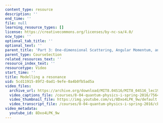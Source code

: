 ```yaml
---
content_type: resource
description: ''
end_time: ''
file: null
learning_resource_types: []
license: https://creativecommons.org/licenses/by-nc-sa/4.0/
ocw_type: ''
optional_tab_title: ''
optional_text: ''
parent_title: 'Part 3: One-dimensional Scattering, Angular Momentum, and Central Potentials'
parent_type: CourseSection
related_resources_text: ''
resource_index_text: ''
resourcetype: Video
start_time: ''
title: Modelling a resonance
uid: 5cd11915-89f2-0ad1-9efe-0a4b0fb5ad5a
video_files:
  archive_url: https://archive.org/download/MIT8.04S16/MIT8_04S16_lec19_s3_300k.mp4
  video_captions_file: /courses/8-04-quantum-physics-i-spring-2016/7564b63a02415110859fb6a84c0ad870_8Dxo4LPK_9w.vtt
  video_thumbnail_file: https://img.youtube.com/vi/8Dxo4LPK_9w/default.jpg
  video_transcript_file: /courses/8-04-quantum-physics-i-spring-2016/cb4c2f49edc783246e4c6cfbf89ed56f_8Dxo4LPK_9w.pdf
video_metadata:
  youtube_id: 8Dxo4LPK_9w
---
```

